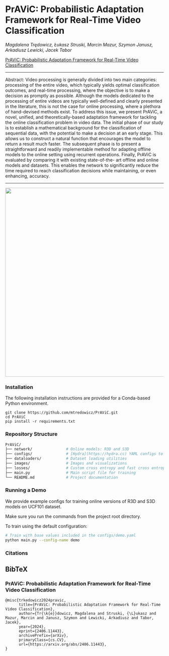 # PrAViC: Probabilistic Adaptation Framework for Real-Time Video Classification
*Magdalena Trędowicz, Łukasz Struski, Marcin Mazur, Szymon Janusz, Arkadiusz Lewicki, Jacek Tabor*

[PrAViC: Probabilistic Adaptation Framework for Real-Time Video Classification](https://arxiv.org/abs/2406.11443)


---
Abstract: Video processing is generally divided into two main categories: processing of the entire video, which typically yields optimal classification outcomes, and real-time processing, where the objective is to make a decision as promptly as possible. Although the models dedicated to the processing of entire videos are typically well-defined and clearly presented in the literature, this is not the case for online processing, where a plethora of hand-devised methods exist. To address this issue, we present PrAViC, a novel, unified, and theoretically-based adaptation framework for tackling the online classification problem in video data. The initial phase of our study is to establish a mathematical background for the classification of sequential data, with the potential to make a decision at an early stage. This allows us to construct a natural function that encourages the model to return a result much faster. The subsequent phase is to present a straightforward and readily implementable method for adapting offline models to the online setting using recurrent operations. Finally, PrAViC is evaluated by comparing it with existing state-of-the- art offline and online models and datasets. This enables the network to significantly reduce the time required to reach classification decisions
while maintaining, or even enhancing, accuracy.

---
<img src="images/Teaser_PrAViC.pdf" width="600">


### Installation
The following installation instructions are provided for a Conda-based Python environment.

```shell
git clone https://github.com/mtredowicz/PrAViC.git
cd PrAViC
pip install -r requirements.txt
```
### Repository Structure

```bash
PrAViC/
├── network/               # Online models: R3D and S3D
├── configs/               # [Hydra](https://hydra.cc) YAML configs to define all training and evaluation settings
├── dataloaders/           # Dataset loading utilities
├── images/                # Images and visualizations
├── losses/                # Custom cross entropy and fast cross entropy implementation
├── main.py                # Main script file for training
└── README.md              # Project documentation
```
### Running a Demo

We provide example configs for training online versions of R3D and S3D models on UCF101 dataset.

Make sure you run the commands from the project root directory.

To train using the default configuration:
```bash
# Train with base values included in the configs/demo.yaml
python main.py --config-name demo
```
### Citations

<section class="section" id="BibTeX">
  <div class="container is-max-desktop content">
    <h2 class="title">BibTeX</h2>
<h3 class="title">PrAViC: Probabilistic Adaptation Framework for Real-Time Video Classification</h3>
    <pre><code>@misc{trkedowicz2024pravic,
      title={PrAViC: Probabilistic Adaptation Framework for Real-Time Video Classification},
      author={Tr{\k{e}}dowicz, Magdalena and Struski, {\L}ukasz and Mazur, Marcin and Janusz, Szymon and Lewicki, Arkadiusz and Tabor, Jacek},
      year={2024},
      eprint={2406.11443},
      archivePrefix={arXiv},
      primaryClass={cs.CV},
      url={https://arxiv.org/abs/2406.11443},
}

</code></pre>
</section>
